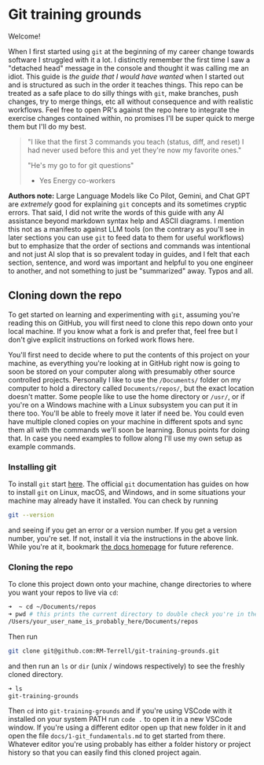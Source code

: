 # Git training grounds

Welcome!

When I first started using `git` at the beginning of my career change towards software I struggled with it a lot. I distinctly remember the first time I saw a "detached head" message in the console and thought it was calling me an idiot. This guide is _the guide that I would have wanted_ when I started out and is structured as such in the order it teaches things. This repo can be treated as a safe place to do silly things with `git`, make branches, push changes, try to merge things, etc all without consequence and with realistic workflows. Feel free to open PR's against the repo here to integrate the exercise changes contained within, no promises I'll be super quick to merge them but I'll do my best.

> "I like that the first 3 commands you teach (status, diff, and reset) I had never used before this and yet they're now my favorite ones."
>
> "He's my go to for git questions"
>
> - Yes Energy co-workers

**Authors note:** Large Language Models like Co Pilot, Gemini, and Chat GPT are _extremely_ good for explaining `git` concepts and its sometimes cryptic errors. That said, I did not write the words of this guide with any AI assistance beyond markdown syntax help and ASCII diagrams. I mention this not as a manifesto against LLM tools (on the contrary as you'll see in later sections you can use `git` to feed data to them for useful workflows) but to emphasize that the order of sections and commands was intentional and not just AI slop that is so prevalent today in guides, and I felt that each section, sentence, and word was important and helpful to you one engineer to another, and not something to just be "summarized" away. Typos and all.

## Cloning down the repo

To get started on learning and experimenting with `git`, assuming you're reading this on GitHub, you will first need to clone this repo down onto your local machine. If you know what a fork is and prefer that, feel free but I don't give explicit instructions on forked work flows here.

You'll first need to decide where to put the contents of this project on your machine, as everything you're looking at in GitHub right now is going to soon be stored on your computer along with presumably other source controlled projects. Personally I like to use the `/Documents/` folder on my computer to hold a directory called `Documents/repos/`, but the exact location doesn't matter. Some people like to use the home directory or `/usr/`, or if you're on a Windows machine with a Linux subsystem you can put it in there too. You'll be able to freely move it later if need be. You could even have multiple cloned copies on your machine in different spots and sync them all with the commands we'll soon be learning. Bonus points for doing that. In case you need examples to follow along I'll use my own setup as example commands.

### Installing git

To install `git` start [here](https://git-scm.com/book/en/v2/Getting-Started-Installing-Git). The official `git` documentation has guides on how to install `git` on Linux, macOS, and Windows, and in some situations your machine may already have it installed. You can check by running

```bash
git --version
```

and seeing if you get an error or a version number. If you get a version number, you're set. If not, install it via the instructions in the above link. While you're at it, bookmark [the docs homepage](https://git-scm.com/doc) for future reference.

### Cloning the repo

To clone this project down onto your machine, change directories to where you want your repos to live via `cd`:

```bash
➜  ~ cd ~/Documents/repos
➜ pwd # this prints the current directory to double check you're in the desired spot
/Users/your_user_name_is_probably_here/Documents/repos 
```

Then run

```bash
git clone git@github.com:RM-Terrell/git-training-grounds.git
```

and then run an `ls` or `dir` (unix / windows respectively) to see the freshly cloned directory.

```bash
➜ ls
git-training-grounds
```

Then `cd` into `git-training-grounds` and if you're using VSCode with it installed on your system PATH run `code .` to open it in a new VSCode window. If you're using a different editor open up that new folder in it and open the file `docs/1-git_fundamentals.md` to get started from there. Whatever editor you're using probably has either a folder history or project history so that you can easily find this cloned project again.
